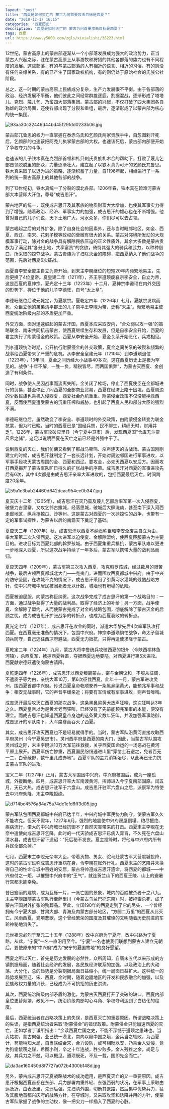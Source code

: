 ```yaml
---
layout: "post"
title: "西夏是如何灭亡的 蒙古为何首要攻击目标是西夏？"
date: "2018-12-17 16:15"
categories: "西夏历史"
description: "西夏是如何灭亡的 蒙古为何首要攻击目标是西夏？"
tags: 西夏
url: https://www.y5000.com/zgls/xixialishi/36223.html
---
```






12世纪，蒙古高原上的蒙古部逐渐从一个小部落发展成为强大的政治势力，正当蒙古人兴起之际，驻在蒙古高原上从事游牧和狩猎的其他各部落的势力也有不同程度的发展。这些部落，有的与蒙古部落的人有相近的语言、相近的习俗，有的则没有任何亲缘关系，有的已产生了国家政权机构，有的则仍处于原始社会的氏族公社阶段。

总之，这一时期的蒙古高原上民族成分复杂，生产力发展很不平衡。由于各部落的政治、经济发展不平衡，他们彼此之间经常群雄逐鹿，割据混战，逐渐形成了塔塔儿、克烈、蔑儿乞、乃蛮四大部落集团。蒙古部的兴起，不仅打破了四大集团各自称雄的政治局面，还使各部出现了分裂和重组，最后，逐渐形成了以蒙古部为核心的统一集团。

![93aa30c32446d44bd45f29fdd0233b06.jpg](https://img.y5000.com/uploads/allimg/181030/93aa30c32446d44bd45f29fdd0233b06.jpg)

蒙古部兀鲁思的权力一直掌握在泰赤乌氏和乞颜氏两家贵族手中，自忽图剌汗死后，乞颜部的也速该把阿秃儿执掌蒙古部的大权。也速该死后，蒙古部内部便开始了争权夺力的斗争。

也速该的儿子铁木真在克烈部首领和札只剌氏贵族札木合的帮助下，打败了蔑儿乞部首领脱脱里的部众，力量逐渐壮大，建立起了以铁木真为可汗的乞颜氏兀鲁思。铁木真采取了以退为进的策略，逐渐积蓄了力量，自1196年起，相继进行了一系列的统一蒙古高原上的其他各部的战争。

到了13世纪初，铁木真统一了分裂的漠北各部。1206年春，铁木真在斡难河蒙古部大本营即大汗位，尊号“成吉思汗”。

蒙古地区的统一，既使成吉思汗及其家族的物质财富大大增加，也使其军事实力得到了增强。随着政治、经济、军事实力的加强，成吉思汗的雄心也在不断增强。他曾对自己的儿子们说，天下土地广大，河水众多，你们尽可以去占领。

蒙古崛起之后的对外扩张，除了自身社会的因素外，还与当时毗邻地区，如金、西夏、西辽、南宋、花剌子模等政权的衰微有很大的关系。蒙古对邻境所发动的大规模军事行动，除对金的战争具有解除民族压迫的正义性质外，其余大多数是蒙古贵族为了满足其“各分土地，共享富贵”的贪欲，倚恃其强大的骑兵和武力，以种种借口，所采取的掠夺战争。蒙古贵族为了扫除灭金的障碍，把西夏纳入了他们战争的范围，先后对西夏6次征战。

西夏自李安全废主自立为帝开始，到末主李睍继位的短短20年内频繁地易主，先后更换了4位皇帝。夏皇建二年（1211年），齐王李遵顼废襄宗李安全，自立为帝，这是西夏的夏神宗。夏光定十三年（1223年）十二月，夏神宗李遵顼在内外交困的形势下，禅位于他的儿子李德旺，自号“太上皇”。

李德旺继位后改元乾定，为夏献宗。夏乾定四年（1226年）七月，夏献宗发病而死，众臣立他的弟弟清平郡王的儿子南平王李睍为帝，史称“末主”。频繁地易主使西夏统治阶级内部的矛盾更加严重。  

外交方面，面对迅速崛起的蒙古汗国，西夏本应采取安内，“合众弱以攻一强”的策略联金、南宋共同抗击蒙古，使西夏继续生存和发展，但是自李安全开始，西夏的君主执行了附蒙侵金的政策。西夏从李安全开始，夏金关系开始恶化，兵戎相见。

到李遵顼统治时期，公开执行附蒙侵金的外交政策，夏金之间关系的破裂和频繁的战事给西夏带来了严重的危机。从李安全皇建元年（1210年）到李遵顼退位（1223年），13年间，夏金之间历经大小战事40多次，这在西夏历史上是极为罕见的。战争“十年不解，一胜一负，精锐皆尽，而两国俱弊”，为蒙古灭西夏、金创造了有利条件。

同时，战争使人民因战事而流离失所。金关闭了榷场，停止了西夏使臣在金都城进行的贸易，甚至停止了同西夏的全部商业贸易，西夏在经济上陷于困境。西夏周边的少数民族也乘机入侵西夏，西夏社会危机重重。附蒙侵金政策不仅没能挽救西夏，反而使西夏遭受蒙古的沉重压榨和威胁，也引起了西夏人民和部分大臣的强烈不满。

李德旺继位后，虽然改变了李安全、李遵顼时的外交政策，由附蒙侵金转变为联金抗蒙，但为时已晚，当时的西夏已是“国经兵燹，民不聊生，耕织无时，财用并乏”。1226年，蒙古军攻破应里县（今宁夏中卫市）后，发现西夏国“仓库无斗粟尺帛之储”，这足以说明西夏在灭亡之前已经是外强中干了。  

说到西夏的灭亡，我们仿佛又看到了那战马嘶鸣、杀声连天的古战场。蒙古国刚刚建立的时候，成吉思汗就制定了一套长远计划，开始对周边邻国进行军事进攻，以军事手段攻灭蒙古周围的金、西夏和西辽。要攻金，必先灭西夏以安后方。因而攻打西夏揭开了蒙古军队旷日持久的扩张战争的序幕。成吉思汗对西夏的军事进攻先后有6次，其中4次都是由成吉思汗亲率大军进攻的，包括西夏最后灭亡，时间跨度20余年。

![59a1e3bab24460d642dcac954ee0b347.jpg](https://img.y5000.com/uploads/allimg/181030/59a1e3bab24460d642dcac954ee0b347.jpg)

夏天庆十二年（1205年），成吉思汗在灭乃蛮及蔑儿乞部后率军第一次入侵西夏，破堡力吉里寨，又攻乞邻古撒城，经落思城，破城后大肆洗劫，甚至南下深入河西走廊地区，纵兵抢掠瓜、沙等州。这是蒙古对西夏的一次掳掠性的战争，也带有一定的军事试探性，为蒙古以后的南霸天下奠定了基础。

夏应天二年（1207年）秋，成吉思汗以西夏不纳贡称臣和李安全废主自立为由，率大军第二次入侵西夏。这次进军以迫使夏、金解除盟约，使西夏臣服蒙古为主要目的。进攻目标为西夏北部的斡罗孩城。由于西夏集重兵抵抗，蒙古军队难以更进一步地深入西夏，所以这次战争持续了一年多后，蒙古军队携带大量的战利品而归。

夏应天四年（1209年），蒙古军第三次攻入西夏，攻克斡罗孩城，经过数月的艰苦战争，最后占领西夏都城北大门——克夷门，进而围攻西夏都城中兴府。由于中兴府防守坚固，在攻城不克的情况下，成吉思汗采用了引黄河水灌城的残酷战略方针，使中兴府城中居民被溺死者无以计数，城墙也有坍塌的危险。

西夏被迫屈服，向蒙古称臣纳贡。这次战争完成了成吉思汗的第一个战略目的：一方面，通过战争获得了大量的战利品，取得了经济上的补给；另一方面，战争使夏、金解除了盟约，从而使蒙古完成了对金的战略包围，彻底解除了蒙古灭金的后顾之忧，成为成吉思汗扩张战争的转折点，也成为西夏衰败的转折点。

夏光定七年（1217年），成吉思汗在攻金的同时，派遣木华黎先后4次率军队攻打西夏。在西夏毫无准备的情况下，包围中兴府。神宗李遵顼惧怕战争，命太子留城领兵防守，自己逃往西凉府避战，西夏无力抵抗，只得再遣使求降于蒙古。

夏乾定二年（1224年）九月，蒙古大将孛鲁统兵攻破西夏的银州（今陕西榆林鱼河镇），杀西夏军，掳掠西夏牲畜，夺据西夏边地要隘，对西夏进行第5次进攻。西夏献宗德旺遣使向蒙古请降。

夏乾定四年（1226年），成吉思汗以西夏叛离蒙古，密与金朝议和，不服从征调，不遣质子等为由，亲统大军10万，第6次征伐西夏，此年十一月，蒙古军进攻灵州，围西夏首都中兴府。传说西夏皇帝乾顺豢养一条黑鼻梁黄犬，能预兆军事和战争：相安无战事时，它的声音平缓亲近；将要有军情或有军事进攻，则声音嚎啕。

成吉思汗最后攻灭亡西夏的那次战争，这条黑鼻梁黄犬放声狂嚎，这次狂叫达3年之久。西夏皇帝以为是黄犬老而狂叫，已经没有了先前能预兆军事的本能，便没有理会。而成吉思汗也知道西夏皇帝身边的这条黄犬数年狂叫，并没加强军事防御，成吉思汗的军队南下，大军席卷而吞灭了西夏。

其实，成吉思汗攻灭西夏也不是轻易就得手的。当时，蒙古军队沿黄河直接攻取西平府灵州（今宁夏吴忠市）。灵州西平府是西夏的南大门，因此，当蒙古军队围攻灵州城之际，末主李睍派10万大军前往救援，关乎西夏国命运的一场恶战在黄河平原上展开。西夏军伤亡惨重，西夏国民纷纷逃进山里“穿凿土石避之，免者百无一二，白骨蔽野，数千里几成赤地”。西夏军队的主力消耗殆尽，从此再已无力抗击蒙古军队的进攻。

宝义二年（1227年）正月，蒙古大军围困中兴府。中兴府被围后，成为一座孤城，外援断绝。四月，成吉思汗率大军南渡黄河，挥师进入今宁夏南部固原。闰五月，天已大热，成吉思汗驻军于六盘山。成吉思汗驻军六盘山之后，派察罕为特使去中兴府劝降，末主李睍拒绝。

![d714bc4576a84a75a74dc1efd6ff3d05.jpg](https://img.y5000.com/uploads/allimg/181030/d714bc4576a84a75a74dc1efd6ff3d05.jpg)

蒙古军队包围西夏都城中兴府已达半年，中兴府城中军民协力防守，使蒙古军久久不能攻克。但天不假年，1227年6月，强烈的地震使中兴府房屋倒塌、粮尽援绝、疾病流行，偌大的中兴府城已经抗御不了自然灾害带来的打击。西夏末主李睍在无奈中遣使向成吉思汗乞降。此时的一代天骄成吉思汗已病入膏肓，不久死在六盘山清水县，成吉思汗留下遗诏：“死后秘不发丧。夏主投降时，将他与中兴府内所有兵民全部杀掉。”

七月，西夏末主李睍无奈率大臣，带着贡物、男女、驼马赴蒙古军大营献城投降，这时的蒙古军谎称成吉思汗重病在身，令李睍在账外行礼。西夏末主的乞降并未换得自己的性命与城中百姓的安居，蒙古将帅遵成吉思汗遗命，将西夏的都城——中兴府付之一炬，以摧毁中兴府中的“王气”，就连贺兰山下的西夏王陵、山上的避暑行宫都未能幸免。

昔日宏丽的建筑，成为瓦砾一片，一派亡国的景象，城内的百姓被杀者十之八九。末主李睍跟随蒙古军队行至萨里川（今蒙古乌兰巴托东南）时，被拖雷杀死，成了蒙古汗国对外扩张的殉葬品。至此，立国190年的西夏走到了它的尽头，一个曾经拥有今宁夏大部、甘肃大部、青海及内蒙古部分地区，“方圆二万里”的西夏从此灭亡。风雨西夏，党项悲歌，这个曾经繁荣的国度及其璀璨的文明随着历史前进的车轮神秘地消失了。

元世祖忽必烈于至元二十五年（1288年）改中兴府为宁夏府，改中兴路为宁夏路，从此，“宁夏”一名一直沿用至今。“宁夏”一名也使我们联想到蒙古人建立元朝后，要使原来的“中兴府”成为“安宁的夏国故地”的良好愿望。

西夏之所以灭亡，首先是历史发展的必然性，众所周知，自唐末五代以来形成的方镇割据局面，随着社会经济的发展，各民族经济联系的加强，以及政治上的大动荡、大分化，总的趋势是分裂割据局面日益缩小，统一局面日益扩大。这种统一的趋势发展至辽、宋、西夏、金时期，随着边疆地区的开发和民族融合的加强，以及民族政权力量的消长，已经成为不可抗拒的历史洪流。

其次，西夏统治阶级内部矛盾的激化，为蒙古灭西夏打开了突破的缺口。西夏内部皇位更替频繁，政见不一，统治阶级内部勾心斗角、争权夺利达到了白热化的程度。

最后，西夏统治者在战略决策上的失误，是西夏灭亡的重要原因。所谓战略决策上的失误，是指西夏统治者采取“附蒙侵金”的错误政策。附蒙侵金只能加速西夏的灭亡，正如学者丁谦所指出：“余读西夏亡国之史，不能不深憾于遵顼之愚昧也。当贞祐初，蒙古聚强，业已统一漠北，南向以窥中国之境，金兵当之辄败，为西夏计，苟能稍知大局，自当联结金宋，合力设防，或可相毗以安，乃乘金人受侵，竟为狗偷鼠窃之谋，希图小利，卒之十年连战，胜少败多。金人残挫之余，尚足与敌，其兵力之不兢，可以概见。遵顼既死，不及一载，国即先金而亡。”

![da3ae160450d8f7727a072b4300b148d.jpg](https://img.y5000.com/uploads/allimg/181030/da3ae160450d8f7727a072b4300b148d.jpg)

另外，蒙古成吉思汗灭夏战略战术的成功运用，是西夏灭亡的又一重要原因。成吉思汗根据西夏首都在东部、兵力部署内重外轻、东强西弱的状况，在军事上采取由远及近，由表及里，先弱后强，先扫清外围，切断其退路，然后集中优势兵力，猛攻其腹地首都兴庆府的战略方针。在夺城时，又采取攻坚和诱降并用的方针，使蒙古军队掌握了战争的主动权，像一把尖刀一样插入了西夏的心脏。
